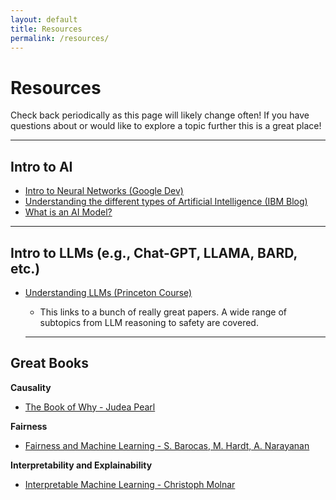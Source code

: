 ```yaml
---
layout: default
title: Resources
permalink: /resources/
---
```


# Resources

Check back periodically as this page will likely change often! If you have questions about or would like to explore a topic further this is a great place!

---

## Intro to AI
- [Intro to Neural Networks (Google Dev)](https://developers.google.com/machine-learning/crash-course/introduction-to-neural-networks/anatomy)
- [Understanding the different types of Artificial Intelligence (IBM Blog)](https://www.ibm.com/blog/understanding-the-different-types-of-artificial-intelligence/)
- [What is an AI Model?](https://www.ibm.com/topics/ai-model)

---

## Intro to LLMs (e.g., Chat-GPT, LLAMA, BARD, etc.)
- [Understanding LLMs (Princeton Course)](https://www.cs.princeton.edu/courses/archive/fall22/cos597G/)
  - This links to a bunch of really great papers. A wide range of subtopics from LLM reasoning to safety are covered.
  
  ---

## Great Books
**Causality**
- [The Book of Why - Judea Pearl](https://www.goodreads.com/book/show/36204378-the-book-of-why)

**Fairness**
- [Fairness and Machine Learning - S. Barocas, M. Hardt, A. Narayanan](https://fairmlbook.org/)

**Interpretability and Explainability**
- [Interpretable Machine Learning - Christoph Molnar](https://christophm.github.io/interpretable-ml-book/)
